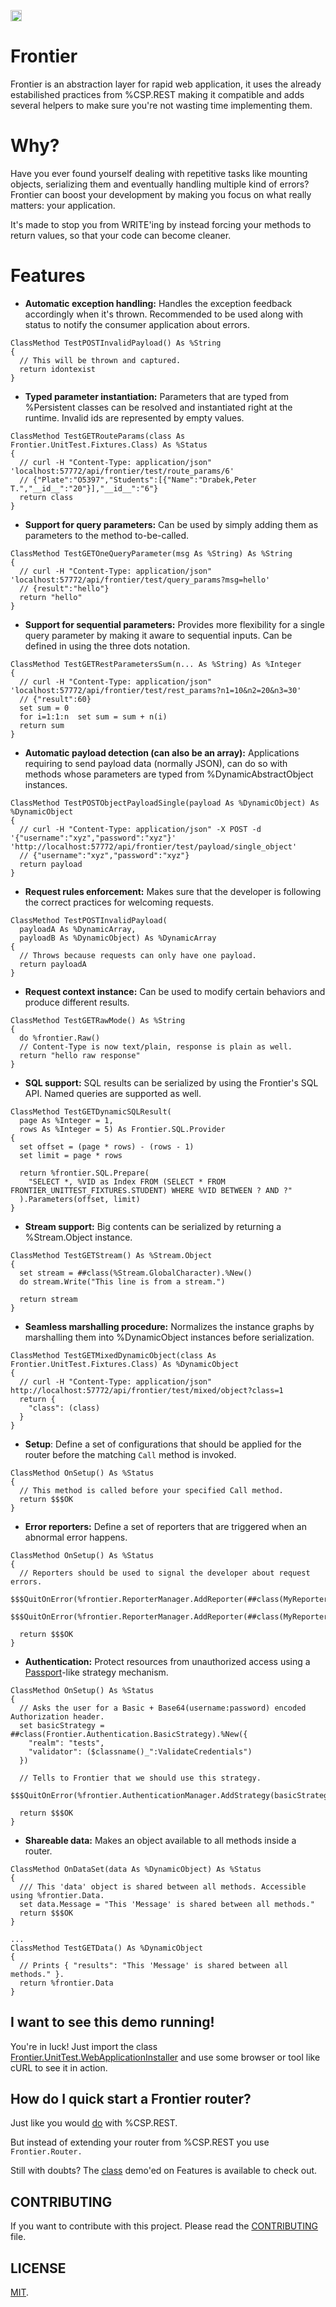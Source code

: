 <p>
    <img src="https://img.shields.io/badge/Port-enabled-green.svg" height="18">
</p>

# Frontier

Frontier is an abstraction layer for rapid web application, it uses the already estabilished practices from %CSP.REST making it compatible and adds several helpers to make sure you're not wasting time implementing them.

# Why?

Have you ever found yourself dealing with repetitive tasks like mounting objects, serializing them and eventually handling multiple kind of errors? Frontier can boost your development by making you focus on what really matters: your application.

It's made to stop you from WRITE'ing by instead forcing your methods to return values, so that your code can become cleaner.

# Features

* __Automatic exception handling:__ Handles the exception feedback accordingly when it's thrown. Recommended to be used along with status to notify the consumer application about errors.

```
ClassMethod TestPOSTInvalidPayload() As %String
{
  // This will be thrown and captured.
  return idontexist
}
```

* __Typed parameter instantiation:__ Parameters that are typed from %Persistent classes can be resolved and instantiated right at the runtime. Invalid ids are represented by empty values.

```
ClassMethod TestGETRouteParams(class As Frontier.UnitTest.Fixtures.Class) As %Status
{
  // curl -H "Content-Type: application/json" 'localhost:57772/api/frontier/test/route_params/6'
  // {"Plate":"O5397","Students":[{"Name":"Drabek,Peter T.","__id__":"20"}],"__id__":"6"}
  return class
}
```

* __Support for query parameters:__ Can be used by simply adding them as parameters to the method to-be-called.

```
ClassMethod TestGETOneQueryParameter(msg As %String) As %String
{
  // curl -H "Content-Type: application/json" 'localhost:57772/api/frontier/test/query_params?msg=hello'
  // {result":"hello"}
  return "hello"
}
```

* __Support for sequential parameters:__ Provides more flexibility for a single query parameter by making it aware to sequential inputs. Can be defined in using the three dots notation.

```
ClassMethod TestGETRestParametersSum(n... As %String) As %Integer
{
  // curl -H "Content-Type: application/json" 'localhost:57772/api/frontier/test/rest_params?n1=10&n2=20&n3=30'
  // {"result":60}
  set sum = 0
  for i=1:1:n  set sum = sum + n(i)
  return sum
}
```

* __Automatic payload detection (can also be an array):__ Applications requiring to send payload data (normally JSON), can do so with methods whose parameters are typed from %DynamicAbstractObject instances.

```
ClassMethod TestPOSTObjectPayloadSingle(payload As %DynamicObject) As %DynamicObject
{
  // curl -H "Content-Type: application/json" -X POST -d '{"username":"xyz","password":"xyz"}' 'http://localhost:57772/api/frontier/test/payload/single_object'
  // {"username":"xyz","password":"xyz"}
  return payload
}
```

* __Request rules enforcement:__ Makes sure that the developer is following the correct practices for welcoming requests.
```
ClassMethod TestPOSTInvalidPayload(
  payloadA As %DynamicArray,
  payloadB As %DynamicObject) As %DynamicArray
{
  // Throws because requests can only have one payload.
  return payloadA
}
```

* __Request context instance:__ Can be used to modify certain behaviors and produce different results.
```
ClassMethod TestGETRawMode() As %String
{
  do %frontier.Raw()
  // Content-Type is now text/plain, response is plain as well.
  return "hello raw response"
}
```

* __SQL support:__ SQL results can be serialized by using the Frontier's SQL API. Named queries are supported as well.
```
ClassMethod TestGETDynamicSQLResult(
  page As %Integer = 1,
  rows As %Integer = 5) As Frontier.SQL.Provider
{
  set offset = (page * rows) - (rows - 1)
  set limit = page * rows

  return %frontier.SQL.Prepare(
    "SELECT *, %VID as Index FROM (SELECT * FROM FRONTIER_UNITTEST_FIXTURES.STUDENT) WHERE %VID BETWEEN ? AND ?"
  ).Parameters(offset, limit)
}
```

* __Stream support:__ Big contents can be serialized by returning a %Stream.Object instance.

```
ClassMethod TestGETStream() As %Stream.Object
{
  set stream = ##class(%Stream.GlobalCharacter).%New()
  do stream.Write("This line is from a stream.")

  return stream
}
```

*  __Seamless marshalling procedure:__ Normalizes the instance graphs by marshalling them into %DynamicObject instances before serialization.

```
ClassMethod TestGETMixedDynamicObject(class As Frontier.UnitTest.Fixtures.Class) As %DynamicObject
{
  // curl -H "Content-Type: application/json" http://localhost:57772/api/frontier/test/mixed/object?class=1
  return {
    "class": (class)
  }
}
```

* __Setup__: Define a set of configurations that should be applied for the router before the matching `Call` method is invoked.

```
ClassMethod OnSetup() As %Status
{
  // This method is called before your specified Call method.
  return $$$OK
}
```

* __Error reporters:__ Define a set of reporters that are triggered when an abnormal error happens.
```
ClassMethod OnSetup() As %Status
{
  // Reporters should be used to signal the developer about request errors.
  $$$QuitOnError(%frontier.ReporterManager.AddReporter(##class(MyReporter.Email).%New()))
  $$$QuitOnError(%frontier.ReporterManager.AddReporter(##class(MyReporter.GithubIssues).%New()))

  return $$$OK
}
```

* __Authentication:__ Protect resources from unauthorized access using a [Passport](http://passportjs.org)-like strategy mechanism.
```
ClassMethod OnSetup() As %Status
{
  // Asks the user for a Basic + Base64(username:password) encoded Authorization header.
  set basicStrategy = ##class(Frontier.Authentication.BasicStrategy).%New({
    "realm": "tests",
    "validator": ($classname()_":ValidateCredentials")
  })

  // Tells to Frontier that we should use this strategy.
  $$$QuitOnError(%frontier.AuthenticationManager.AddStrategy(basicStrategy))

  return $$$OK
}
```

* __Shareable data:__ Makes an object available to all methods inside a router.
```
ClassMethod OnDataSet(data As %DynamicObject) As %Status
{
  /// This 'data' object is shared between all methods. Accessible using %frontier.Data.
  set data.Message = "This 'Message' is shared between all methods."
  return $$$OK
}

...
ClassMethod TestGETData() As %DynamicObject
{
  // Prints { "results": "This 'Message' is shared between all methods." }.
  return %frontier.Data
}
```

## I want to see this demo running!

You're in luck! Just import the class [Frontier.UnitTest.WebApplicationInstaller](https://github.com/rfns/frontier/blob/master/cls/Frontier/UnitTest/WebApplicationInstaller.cls) and use some browser or tool like cURL to see it in action.

## How do I quick start a Frontier router?

Just like you would [do](http://docs.intersystems.com/latest/csp/docbook/DocBook.UI.Page.cls?KEY=GREST_preface) with %CSP.REST.

But instead of extending your router from %CSP.REST you use ```Frontier.Router.```

Still with doubts? The [class](https://github.com/rfns/frontier/blob/master/cls/Frontier/UnitTest/Router.cls) demo'ed on Features is available to check out.

## CONTRIBUTING

If you want to contribute with this project. Please read the [CONTRIBUTING](https://github.com/rfns/frontier/blob/master/CONTRIBUTING.md) file.

## LICENSE

[MIT](https://github.com/rfns/frontier/blob/master/LICENSE.md).


